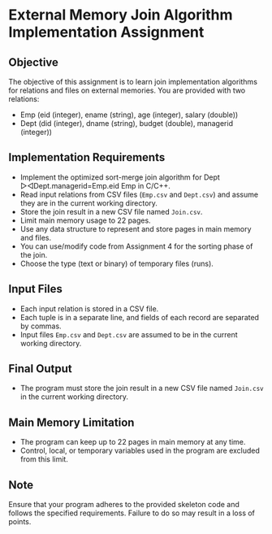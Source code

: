 # External Memory Join Algorithm Implementation Assignment

## Objective
The objective of this assignment is to learn join implementation algorithms for relations and files on external memories. You are provided with two relations:
- Emp (eid (integer), ename (string), age (integer), salary (double))
- Dept (did (integer), dname (string), budget (double), managerid (integer))

## Implementation Requirements
- Implement the optimized sort-merge join algorithm for Dept ▷◁Dept.managerid=Emp.eid Emp in C/C++.
- Read input relations from CSV files (`Emp.csv` and `Dept.csv`) and assume they are in the current working directory.
- Store the join result in a new CSV file named `Join.csv`.
- Limit main memory usage to 22 pages.
- Use any data structure to represent and store pages in main memory and files.
- You can use/modify code from Assignment 4 for the sorting phase of the join.
- Choose the type (text or binary) of temporary files (runs).

## Input Files
- Each input relation is stored in a CSV file.
- Each tuple is in a separate line, and fields of each record are separated by commas.
- Input files `Emp.csv` and `Dept.csv` are assumed to be in the current working directory.

## Final Output
- The program must store the join result in a new CSV file named `Join.csv` in the current working directory.

## Main Memory Limitation
- The program can keep up to 22 pages in main memory at any time.
- Control, local, or temporary variables used in the program are excluded from this limit.

## Note
Ensure that your program adheres to the provided skeleton code and follows the specified requirements. Failure to do so may result in a loss of points.
